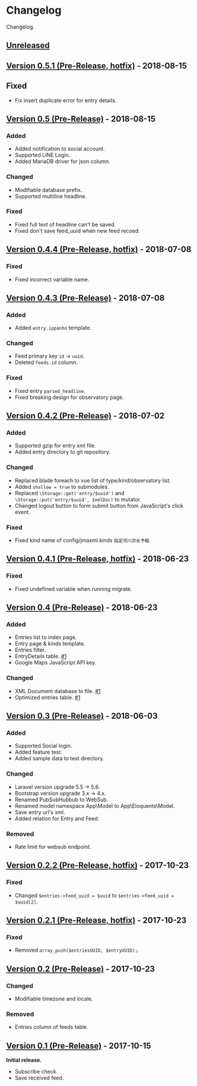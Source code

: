 # Changelog
Changelog.

## [Unreleased]


## [Version 0.5.1 (Pre-Release, hotfix)][0.5.1] - 2018-08-15
## Fixed
- Fix insert duplicate error for entry details.


## [Version 0.5 (Pre-Release)][0.5] - 2018-08-15
### Added
- Added notification to social account.
- Supported LINE Login.
- Added MariaDB driver for json column.

### Changed
- Modifiable database prefix.
- Supported multiline headline.

### Fixed
- Fixed full text of headline can't be saved.
- Fixed don't save feed_uuid when new feed recoed.


## [Version 0.4.4 (Pre-Release, hotfix)][0.4.4] - 2018-07-08
### Fixed
- Fixed incorrect variable name.


## [Version 0.4.3 (Pre-Release)][0.4.3] - 2018-07-08
### Added
- Added `entry.ippanho` template.

### Changed
- Feed primary key `id` -> `uuid`.
- Deleted `feeds.id` column.

### Fixed
- Fixed entry `parsed_headline`.
- Fixed breaking design for observatory page.


## [Version 0.4.2 (Pre-Release)][0.4.2] - 2018-07-02
### Added
- Supported gzip for entry xml file.
- Added entry directory to git repository.

### Changed
- Replaced blade foreach to vue list of type/kind/observatory list.
- Added `shallow = true` to submodules.
- Replaced `\Storage::get('entry/$uuid')` and `\Storage::put('entry/$uuid', $xmlDoc)` to mutator.
- Changed logout button to form submit button from JavaScript's click event.

### Fixed
- Fixed kind name of config/jmaxml.kinds `指定河川洪水予報`.


## [Version 0.4.1 (Pre-Release, hotfix)][0.4.1] - 2018-06-23
### Fixed
- Fixed undefined variable when running migrate.


## [Version 0.4 (Pre-Release)][0.4] - 2018-06-23
### Added
- Entries list to index page.
- Entry page & kinds template.
- Entries filter.
- EntryDetails table. [#1]
- Google Maps JavaScript API key.

### Changed
- XML Document database to file. [#1]
- Optimized entries table. [#1]


## [Version 0.3 (Pre-Release)][0.3] - 2018-06-03
### Added
- Supported Social login.
- Added feature test.
- Added sample data to test directory.

### Changed
- Laravel version upgrade 5.5 -> 5.6.
- Bootstrap version upgrade 3.x -> 4.x.
- Renamed PubSubHubbub to WebSub.
- Renamed model namespace App\Model to App\Eloquents\Model.
- Save entry url's xml.
- Added relation for Entry and Feed.

### Removed
- Rate limit for websub endpoint.


## [Version 0.2.2 (Pre-Release, hotfix)][0.2.2] - 2017-10-23
### Fixed
- Changed `$entries->feed_uuid = $uuid` to `$entries->feed_uuid = $uuid[2]`.


## [Version 0.2.1 (Pre-Release, hotfix)][0.2.1] - 2017-10-23
### Fixed
- Removed `array_push($entriesUUID, $entryUUID);`.


## [Version 0.2 (Pre-Release)][0.2] - 2017-10-23
### Changed
- Modifiable timezone and locale.

### Removed
- Entries column of feeds table.


## [Version 0.1 (Pre-Release)][0.1] - 2017-10-15
**Initial release.**
- Subscribe check.
- Save received feed.


[Unreleased]: https://github.com/kPherox/JMA-Publish-Sharer/compare/v0.5.1...develop
[0.5.1]: https://github.com/kPherox/JMA-Publish-Sharer/compare/v0.5...v0.5.1
[0.5]: https://github.com/kPherox/JMA-Publish-Sharer/compare/v0.4.4...v0.5
[0.4.4]: https://github.com/kPherox/JMA-Publish-Sharer/compare/v0.4.3...v0.4.4
[0.4.3]: https://github.com/kPherox/JMA-Publish-Sharer/compare/v0.4.2...v0.4.3
[0.4.2]: https://github.com/kPherox/JMA-Publish-Sharer/compare/v0.4.1...v0.4.2
[0.4.1]: https://github.com/kPherox/JMA-Publish-Sharer/compare/v0.4...v0.4.1
[0.4]: https://github.com/kPherox/JMA-Publish-Sharer/compare/v0.3...v0.4
[0.3]: https://github.com/kPherox/JMA-Publish-Sharer/compare/v0.2.2...v0.3
[0.2.2]: https://github.com/kPherox/JMA-Publish-Sharer/compare/v0.2.1...v0.2.2
[0.2.1]: https://github.com/kPherox/JMA-Publish-Sharer/compare/v0.2...v0.2.1
[0.2]: https://github.com/kPherox/JMA-Publish-Sharer/compare/v0.1...v0.2
[0.1]: https://github.com/kPherox/JMA-Publish-Sharer/compare/3a2ef9c...v0.1

[#1]: https://github.com/kPherox/JMA-Publish-Sharer/pull/1

